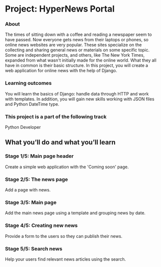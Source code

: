# Project: HyperNews Portal
### About
The times of sitting down with a coffee and reading a newspaper seem to have passed. Now everyone gets news from their laptops or phones, so online news websites are very popular. These sites specialize on the collecting and sharing general news or materials on some specific topic. Some are independent projects, and others, like The New York Times, expanded from what wasn't initially made for the online world. What they all have in common is their basic structure. In this project, you will create a web application for online news with the help of Django.
### Learning outcomes
You will learn the basics of Django: handle data through HTTP and work with templates. In addition, you will gain new skills working with JSON files and Python DateTime type.
### This project is a part of the following track
Python Developer
## What you’ll do and what you’ll learn
### Stage 1/5: Main page header
Create a simple web application with the 'Coming soon' page.
### Stage 2/5: The news page
Add a page with news.
### Stage 3/5: Main page
Add the main news page using a template and grouping news by date.
### Stage 4/5: Creating new news
Provide a form to the users so they can publish their news.
### Stage 5/5: Search news
Help your users find relevant news articles using the search.
